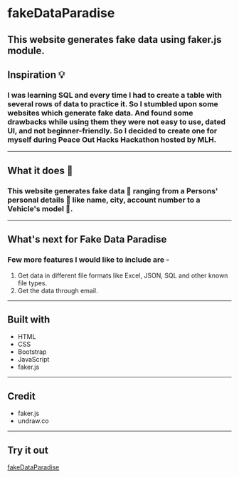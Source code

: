 # fakeDataParadise
This website generates fake data using faker.js module.
---
## Inspiration 💡
### I was learning SQL and every time I had to create a table with several rows of data to practice it.  So I  stumbled upon some websites which generate fake data. And found some drawbacks while using them they were not easy to use, dated UI, and not beginner-friendly. So I decided to create one for myself during Peace Out Hacks Hackathon hosted by MLH.
---
## What it does 🧐
### This website generates fake data 📝 ranging from a Persons' personal details 🧍 like name, city, account number to a Vehicle's model 🚗.
---
## What's next for Fake Data Paradise
### Few more features I would like to include are -
1. Get data in different file formats like Excel, JSON, SQL and other known file types.
2. Get the data through email.
---
## Built with
* HTML
* CSS
* Bootstrap
* JavaScript
* faker.js
---
## Credit
* faker.js
* undraw.co
---
## Try it out
[fakeDataParadise](https://fakedataparadise.netlify.app/)
